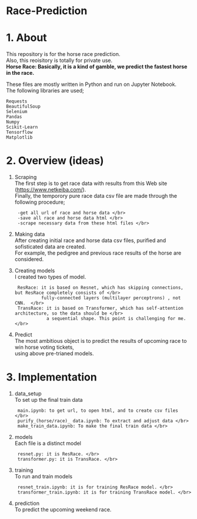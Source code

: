 # Race-Prediction
# 1. About
This repository is for the horse race prediction. </br>
Also, this reoisitory is totally for private use.  </br>
**Horse Race: Basically, it is a kind of gamble, we predict the fastest horse in the race.**</br>

These files are mostly written in Python and run on Jupyter Notebook. </br>
The following libraries are used; </br> 

    Requests 
    BeautifulSoup 
    Selenium 
    Pandas 
    Numpy 
    Scikit-Learn
    Tensorflow 
    Matplotlib 
  

# 2. Overview (ideas)
1. Scraping </br>
The first step is to get race data with results from this Web site (https://www.netkeiba.com/). </br>
Finally, the temporory pure race data csv file are made through the following procedure; </br>

        -get all url of race and horse data </br>
        -save all race and horse data html </br>
        -scrape necessary data from these html files </br>


2. Making data </br>
After creating initial race and horse data csv files, purified and sofisticated data are created. </br>
For example, the pedigree and previous race results of the horse are considered.  </br>

3. Creating models </br>
I created two types of model. </br>

        ResRace: it is based on Resnet, which has skipping connections, but ResRace completely consists of </br>
                 fully-connected layers (multilayer perceptrons) , not CNN.  </br>
        TransRace: it is based on Transformer, which has self-attention architecture, so the data should be </br>
                   a sequential shape. This point is challenging for me. </br>


4. Predict </br>
The most ambitious object is to predict the results of upcoming race to win horse voting tickets, </br>
using above pre-trianed models.  </br>

# 3. Implementation
1. data_setup </br>
To set up the final train data </br>

        main.ipynb: to get url, to open html, and to create csv files </br>
        purify_(horse/race)_ data.ipynb: To extract and adjust data </br>
        make_train_data.ipynb: To make the final train data </br>


2. models </br>
Each file is a distinct model </br>

        resnet.py: it is ResRace. </br>
        transformer.py: it is TransRace. </br>


3. training </br>
To run and train models </br>

        resnet_train.ipynb: it is for training ResRace model. </br>
        transformer_train.ipynb: it is for training TransRace model. </br>


4. prediction </br>
To predict the upcoming weekend race. </br>
